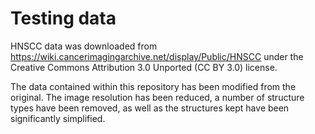 # Testing data

HNSCC data was downloaded from
<https://wiki.cancerimagingarchive.net/display/Public/HNSCC> under the Creative
Commons Attribution 3.0 Unported (CC BY 3.0) license.

The data contained within this repository has been modified from the original.
The image resolution has been reduced, a number of structure types have been
removed, as well as the structures kept have been significantly simplified.
